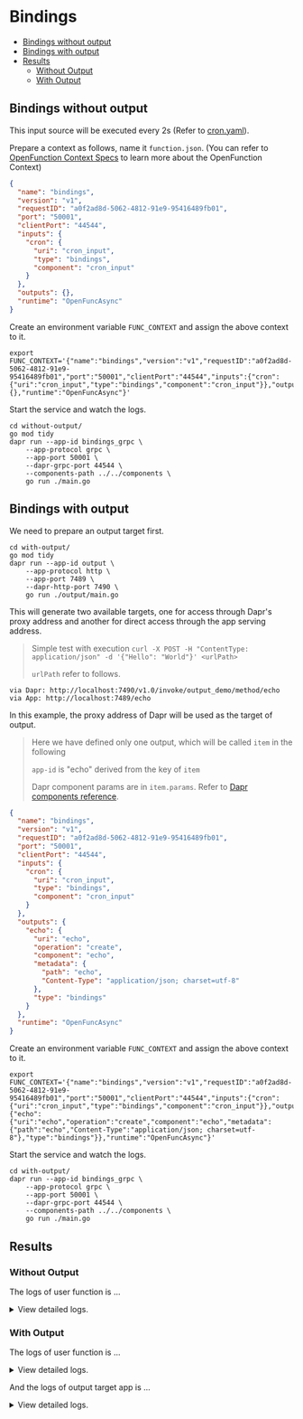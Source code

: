 # Bindings

- [Bindings without output](#bindings-without-output)
- [Bindings with output](#bindings-with-output)
- [Results](#results)
  + [Without Output](#without-output)
  + [With Output](#with-output)

## Bindings without output

This input source will be executed every 2s (Refer to [cron.yaml](../config/cron.yaml)).

Prepare a context as follows, name it `function.json`. (You can refer to [OpenFunction Context Specs](https://github.com/OpenFunction/functions-framework/blob/main/docs/OpenFunction-context-specs.md) to learn more about the OpenFunction Context)

```json
{
  "name": "bindings",
  "version": "v1",
  "requestID": "a0f2ad8d-5062-4812-91e9-95416489fb01",
  "port": "50001",
  "clientPort": "44544",
  "inputs": {
    "cron": {
      "uri": "cron_input",
      "type": "bindings",
      "component": "cron_input"
    }
  },
  "outputs": {},
  "runtime": "OpenFuncAsync"
}
```

Create an environment variable `FUNC_CONTEXT` and assign the above context to it.

```shell
export FUNC_CONTEXT='{"name":"bindings","version":"v1","requestID":"a0f2ad8d-5062-4812-91e9-95416489fb01","port":"50001","clientPort":"44544","inputs":{"cron":{"uri":"cron_input","type":"bindings","component":"cron_input"}},"outputs":{},"runtime":"OpenFuncAsync"}'
```

Start the service and watch the logs.

```shell
cd without-output/
go mod tidy
dapr run --app-id bindings_grpc \
    --app-protocol grpc \
    --app-port 50001 \
    --dapr-grpc-port 44544 \
    --components-path ../../components \
    go run ./main.go
```

## Bindings with output

We need to prepare an output target first.

```shell
cd with-output/
go mod tidy
dapr run --app-id output \
    --app-protocol http \
    --app-port 7489 \
    --dapr-http-port 7490 \
    go run ./output/main.go
```

This will generate two available targets, one for access through Dapr's proxy address and another for direct access through the app serving address.

> Simple test with execution `curl -X POST -H "ContentType: application/json" -d '{"Hello": "World"}' <urlPath>`
>
> `urlPath` refer to follows.

```
via Dapr: http://localhost:7490/v1.0/invoke/output_demo/method/echo
via App: http://localhost:7489/echo
```

In this example, the proxy address of Dapr will be used as the target of output.

>Here we have defined only one output, which will be called `item` in the following
>
>`app-id` is "echo" derived from the key of `item`
>
>Dapr component params are in `item.params`. Refer to [Dapr components reference](https://docs.dapr.io/reference/components-reference/).

```json
{
  "name": "bindings",
  "version": "v1",
  "requestID": "a0f2ad8d-5062-4812-91e9-95416489fb01",
  "port": "50001",
  "clientPort": "44544",
  "inputs": {
    "cron": {
      "uri": "cron_input",
      "type": "bindings",
      "component": "cron_input"
    }
  },
  "outputs": {
    "echo": {
      "uri": "echo",
      "operation": "create",
      "component": "echo",
      "metadata": {
        "path": "echo",
        "Content-Type": "application/json; charset=utf-8"
      },
      "type": "bindings"
    }
  },
  "runtime": "OpenFuncAsync"
}
```

Create an environment variable `FUNC_CONTEXT` and assign the above context to it.

```shell
export FUNC_CONTEXT='{"name":"bindings","version":"v1","requestID":"a0f2ad8d-5062-4812-91e9-95416489fb01","port":"50001","clientPort":"44544","inputs":{"cron":{"uri":"cron_input","type":"bindings","component":"cron_input"}},"outputs":{"echo":{"uri":"echo","operation":"create","component":"echo","metadata":{"path":"echo","Content-Type":"application/json; charset=utf-8"},"type":"bindings"}},"runtime":"OpenFuncAsync"}'
```

Start the service and watch the logs.

```shell
cd with-output/
dapr run --app-id bindings_grpc \
    --app-protocol grpc \
    --app-port 50001 \
    --dapr-grpc-port 44544 \
    --components-path ../../components \
    go run ./main.go
```


## Results

### Without Output

The logs of user function is ...

<details>
<summary>View detailed logs.</summary>

```shell
== APP == 2021/06/28 10:43:58 binding - Data: Received
== APP == 2021/06/28 10:44:00 binding - Data: Received
```

</details>

### With Output

The logs of user function is ...

<details>
<summary>View detailed logs.</summary>

```shell
== APP == 2021/06/28 10:39:43 binding - Data: Received
== APP == 2021/06/28 10:39:45 binding - Data: Received
```

</details>

And the logs of output target app is ...

<details>
<summary>View detailed logs.</summary>

```shell
== APP == 2021/06/28 10:39:45 Receive a message:
== APP == 2021/06/28 10:39:45 Hello
```

</details>
